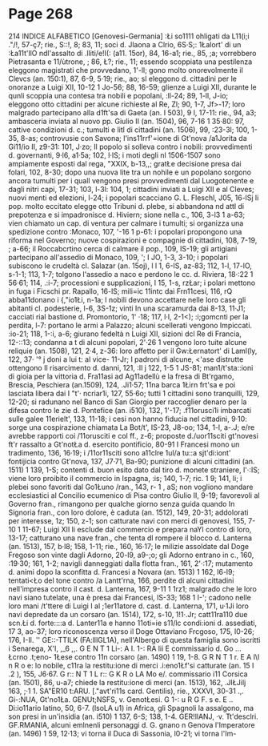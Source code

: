 # Page 268

214 lNDICE ALFABETICO [Genovesi-Germania] :Łi so1111 ohligati da L11(i;i .\"/!, 57-ç7; rie., S::!, 8; 83, 11; soci d. Jlaona a Clrio, 6S·S;: 1Łalort' di un :Ła11t'llO ndl'assalto di .lliti/e!I(: (a11. 15or), 84, 16-a1; rie., 85, ;a; vorrebbero Pietrasanta e 11/ùtrone, ; 86, Ł?; rie., 11; essendo scoppiata una pestilenza eleggono magistrati che provvedano, 1'-ll; gono molto onorevolmente il Clevcs (an. 150:1), 87, 6-9, 5·19; rie., ao; sl eleggono d. cittadini per le onoranze a Luigi XII, 10-12 1 Jo-56; 88, 16-59; glienze a Luigi XII, durante le qunli scoppia una contesa tra nobili e popolani, :ll-24; 89, 1-ll, J-io; eleggono otto cittadini per alcune richieste al Re, Zl; 90, 1-7, Jf>-17; loro malgrado partecipano alla d1ft'sa di Gaeta (an. I 503), 9 l, 17-11: rie., 94, a3; ambasceria inviata al nuovo pp. Giulio II (an. 1504), 96, 7-16 1 35·80: 97, cattive condizioni d. c.; tumulti e litl di cittadini (an. 1506), 99, :23-3l; 100, 1-35, 8-as; controvusie con Savona; l'ins11rrf'=ione di Gt'nova /a1Jorita da Gi11/io II, z9-31: 101, J·zo; Il popolo si solleva contro i nobili: provvedimenti d. governanti, 9·l6, a1·5a; 102, l·IS; i moti degli nl 1506-1507 sono ampiamente esposti dal rega, "XXIX, b-13,,; gratŁe decisione presa dai folari, 102, 8-30; dopo una nuova lite tra un nohile e un popolano sorgono ancora tumulti per i quall vengono presi provvedimenti dal Luogotenente e dagli nitri capi, 17-31; 103, l-3l: 104, 1; cittadini inviati a Luigi XII e al Cleves; nuovi menti ed elezioni, l-24; i popolari scacciano G. L. Fleschl, J05, 16-lSj li pop. molto eccitato elegge otto Tribuni d. plebe, si abbandona nd attl di prepotenza e si impadronisce d. Hiviern; sione nella c., 106, 3-l3 1 a-63; vien chiamato un cap. di ventura per calmare i tumulti; si organizza una spedizione contro :Monaco, 107, '-16 1 p-61: i popolari propongono una riforma nel Governo; nuove cospirazioni e compagnie di cittadini, 108, 7-19, ; a-66; il Roccabcrtino cerca di calmare il pop., 109, IS-19; gli artigiani partecipano all'assedio di Monaco, 109, '; I JO, 1-3, 3-10; i popolari subiscono le crudeltà cl. Salazar (an. 15oj), l l 1, 6-IS, az-83; 112, 1-l, 17-lO, s-1-1; 113, 1-7; tolgono l'assedio a naco e perdono le cc. d. Riviera, 18·:22 1 56·61; 114, .:i-7; processioni e supplicazioni, l 15, 1-s, rzŁar; i polari mettono in fuga i Ficschi pr. Rapallo, 16-lS; mili=ic 11intc dai Frn11cesi, 116, rQ abba11donano i {,"io1Łi, n-1a; l nobili devono accettare nelle loro case gli abitanti cl. podesterie, l-6, 3S-1z; vinti In una scaramurda dai 8-13, 11·J1; cacciati rial bastione d. Promontorio, 1' ·18; 117, l·l, 2-1<); :i;gomcnti per la perdita, l-7: portano le armi a Palazzo; alcuni scellerati vengono Impiccati. :io-21; 118, 1-:i, a-6; giurano fedeltà n Luigi XII, sizioni dcl Re di Francia, 12-::13; condanna a t di alcuni popolari, 2'·26 1 vengono loro tuite alcune reliquie (an. 1508), 121, 2·4, z-36: loro affetto per il Gw:Łernatort' di Laml(ly, 122, 37· '° j doni a lui t: al vice- 11-Jr; I padroni di alcune, <'ase distrutte ottengono Il risarcimento d. danni, 121, :Il j 122, 1-5 1 JS-81; man1/t'sta::ioni di gioia per la vittoria d. Fra11asi ad Ag11adellù e la fresa di Bt'rgamo, Brescia, Peschiera (an.1509), 124, .Ji1·57; 11na barca 1Łirn frt'sa e poi lasciata libera dai I "t'· ncriar1i, 127, 55·6o; tutti 1 cittadini sono tranquilli, 129, 12-20; si radunano nel Banco di San Giorgio per raccoglier denaro per la difesa contro le zie d. Pontefice (an. i510), 132, 1'-17; .f11orusci1i imbarcati sulle galee 11erielt', 133, 11-18; i cesi non hanno fiducia nel cittadini, 9·10: sorge una cospirazione chiamata La Bot/t', IS-23, J8-oo; 134, 1-l, a-.J; e/re avrebbe rapporti coi /11orusciti e col ff., z-6; proposte d./uor11sciti gt'novesi ft'r rassalto a Gt'notŁa d. esercito pontificio, 80-91 I Francesi mono un tradimento, 136, 16·19; i /11or11sciti sono a11clre 1ul/a tu::a sjt'di:iont' fontijicia contro Gt'nova, 137, J7·71, Ba-90; punizione di alcuni cittadini (an. 1511) 1 139, 1-S; contenti d. buon esito dato dal tiro d. monete straniere, l'·:IS; viene loro proibito il commercio in Ispagna, :is; 140, 1-7; ric. 1 9; 141, li; i plebei sono favoriti dal Go1Łuno /ran., 143, r- 1 , aS; non vogliono mandare ecclesiastici al Concilio ecumenico di Pisa contro Giulio II, 9-19; favorevoli al Governo fran., rimangono per qualche giorno senza guida quando In Signoria fran., con loro dolore, è caduta (an. 1512), 149, 20-31; addolorati per interesse, 1z; 150, z-1; son catturate navi con merci di genovesi, 155, 7-10 1 11-67; Luigi XII li esclude dal commercio e prepara naYl contro di loro, 13-17; catturano una nave fran., che tenta dl rompere il blocco d. Lanterna (an. 1513), 157, b·l8; 158, 1-11; rie., 160, 16·17; le milizie assoldate dal Doge Fregoso son vinte dagli Adorno, 20-l9, a9-;o; gli Adorno entrano in c., 160, :19·30; 161, 1-2; navigli danneggiati dalla flotta fran., 161, 2'·:17; mutamento d. animi dopo la sconfitta d. Francesi a Novara (an. 1513) 1 162, l6-l9; tentati<Ło del tone contro /a Lantt'rna, 166, perdite di alcuni cittadini nell'impresa contro il cast. d. Lanterna, 167, 9-11 1 1rz1; malgrado che le loro navi siano tutelate, una è presa dai Francesi, lS-33; 168 1 I-'; cadono nelle loro mani /t'ttere di Luigi I al ;1er11atore d. cast. d. Lanterna, 171, u·1Ji loro navi depredate da un corsaro (an. 1514), 172, s-10, 1!1·.Jr; catt11ra110 due scn.Łi d. forte::::a d. Lanter11a e hanno 11oti=ie s11/lc condi:ioni d. assediati, 17 3, ao-37; loro riconoscenza verso il Doge Ottaviano Frcgoso, 175, l0-26; 176, I-Il. '' GE::-TTILK (FA:lllGL1A), nell'Albergo di questa famiglia sono iscritti i Senarega, X\'I, ,_6 ,,. G E N T 1 Li-: A I. 1-: RA lii E commissario d. Go ... Łcrno .t;eno- 1Łese contro 11n corsaro (an. 1490) 1 19, 1-8. G R N T 1 r. E A l\l n R o e: lo nobile, c11ra la restitu:ione di merci .i:eno1Łf'si catturate (an. 15 I .2 ), 155, J6·67. G r:: N T 1 L r:: G K R o LA Mo e/. commissario i11 Corsica (an. 1501), 86, u-a7; chiede la restitu:ione di merci (an. 1513), 162, .JlŁJilj 163, ;·1 1. SA\"ER10 t:ARU. [.\"avt'ri11s card. Gentilis), rie., XXXVI, 30-31 .,. Gi-:NUA, Gt'no1Ła. GENUt;NSFS, v. GenotŁesi. G 1-: u R G F. s e. E .. Di:io11ario latino, 50, 6-7. (lsoLA u1) in Africa, gli Spagnoli la assalgono, ma son presi in un'insidia (an. i510) 1 137, 6-S; 138, 1-4. GER!llANJ, ·v. Tt'desclri. GF.RMANIA, alcuni emlnenli personaggi d. G. gnano n Genova l'Imperatore (an. 1496) 1 59, 12·13; vi torna il Duca di Sassonia, l0-21; vi torna l'Im-